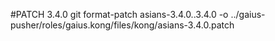 #PATCH 3.4.0
git format-patch asians-3.4.0..3.4.0 -o ../gaius-pusher/roles/gaius.kong/files/kong/asians-3.4.0.patch

